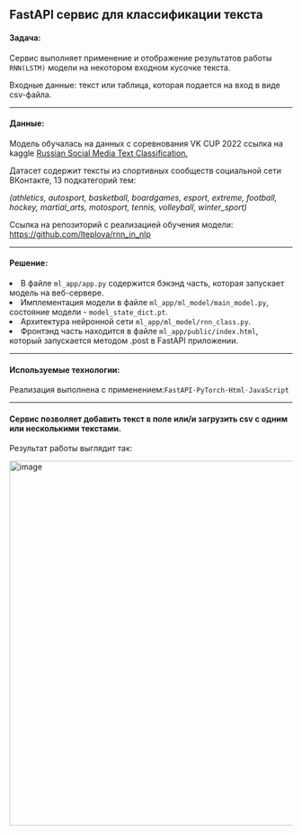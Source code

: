 <h2>FastAPI сервис для классификации текста</h2>
<h4>Задача:</h4>
<p>Сервис выполняет применение и отображение результатов работы <code>RNN(LSTM)</code> модели на некотором входном кусочке текста.</p>
<p>Входные данные: текст или таблица, которая подается на вход в виде csv-файла.</p>
<hr>
<h4>Данные:</h4>
<p>Модель обучалась на данных с соревнования VK CUP 2022 ссылка на kaggle <a href="https://www.kaggle.com/datasets/mikhailma/russian-social-media-text-classification/data">Russian Social Media Text Classification.</a>
<p>Датасет содержит тексты из спортивных сообществ социальной сети ВКонтакте, 13 подкатегорий тем:</p>
<i>(athletics, autosport, basketball, boardgames, esport, extreme, football, hockey, martial_arts, motosport, tennis, volleyball, winter_sport)</i>
</p>

<p>Ссылка на репозиторий с реализацией обучения модели: <a href=https://github.com/lteplova/rnn_in_nlp>https://github.com/lteplova/rnn_in_nlp</a></p>
<hr>
<h4>Решение:</h4>
<p>
<li>В файле <code>ml_app/app.py</code> содержится бэкэнд часть, которая запускает модель на веб-сервере.</li>
<li>Имплементация модели в файле <code>ml_app/ml_model/main_model.py</code>, состояние модели - <code>model_state_dict.pt</code>.<br>
</li>
<li>Архитектура нейронной сети <code>ml_app/ml_model/rnn_class.py</code>.</li>
<li>Фронтэнд часть находится в файле <code>ml_app/public/index.html</code>, который запускается методом .post в FаstAPI приложении.</li>
</p>
<hr>
<h4>Используемые технологии:</h4>
Реализация выполнена с применением:<code>FastAPI&#183;PyTorch&#183;Html&#183;JavaScript</code>
<hr>
<h4>Сервис позволяет добавить текст в поле или/и загрузить csv с одним или несколькими текстами.</h4>
<p>Результат работы выглядит так:</p>
 
<img width="648" alt="image" src="https://github.com/lteplova/RNN_Classification_FasAPI/assets/38242392/cb25e6ed-a096-4b2d-8645-8ea1e29c9f17">


